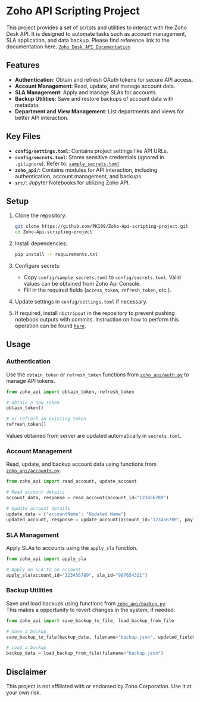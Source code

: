 # Zoho API Scripting Project

This project provides a set of scripts and utilities to interact with the Zoho Desk API. 
It is designed to automate tasks such as account management, SLA application, and data backup.
Please find reference link to the documentation here. [`Zoho Desk API Documentation`](https://desk.zoho.eu/support/APIDocument.do#Introduction) 

## Features

- **Authentication**: Obtain and refresh OAuth tokens for secure API access.
- **Account Management**: Read, update, and manage account data.
- **SLA Management**: Apply and manage SLAs for accounts.
- **Backup Utilities**: Save and restore backups of account data with metadata.
- **Department and View Management**: List departments and views for better API interaction.

## Key Files

- **`config/settings.toml`**: Contains project settings like API URLs.
- **`config/secrets.toml`**: Stores sensitive credentials (ignored in `.gitignore`). Refer to: [`sample_secrets.toml`](config/sample_secrets.toml)
- **`zoho_api/`**: Contains modules for API interaction, including authentication, account management, and backups.
- **`src/`**: Jupyter Notebooks for utilizing Zoho API.

## Setup

1. Clone the repository:
   ```bash
   git clone https://github.com/PK109/Zoho-Api-scripting-project.git
   cd Zoho-Api-scripting-project
   ```

2. Install dependencies:
   ```bash
   pip install -r requirements.txt
   ```

3. Configure secrets:
   - Copy `config/sample_secrets.toml` to `config/secrets.toml`. Valid values can be obtained from Zoho Api Console.
   - Fill in the required fields (`access_token`, `refresh_token`, etc.).

4. Update settings in `config/settings.toml` if necessary.

5. If required, install `nbstripout` in the repository to prevent pushing notebook outputs with commits. 
Instruction on how to perform this operation can be found [`here`](https://github.com/kynan/nbstripout).

## Usage

### Authentication

Use the `obtain_token` or `refresh_token` functions from [`zoho_api/auth.py`](zoho_api/auth.py) to manage API tokens.  

```python
from zoho_api import obtain_token, refresh_token

# Obtain a new token
obtain_token()

# or refresh an existing token
refresh_token()
```
Values obtained from server are updated automatically in `secrets.toml`.

### Account Management

Read, update, and backup account data using functions from [`zoho_api/accounts.py`](zoho_api/accounts.py).

```python
from zoho_api import read_account, update_account

# Read account details
account_data, response = read_account(account_id="123456789")

# Update account details
update_data = {"accountName": "Updated Name"}
updated_account, response = update_account(account_id="123456789", payload=update_data)
```

### SLA Management

Apply SLAs to accounts using the `apply_sla` function.

```python
from zoho_api import apply_sla

# Apply an SLA to an account
apply_sla(account_id="123456789", sla_id="987654321")
```

### Backup Utilities

Save and load backups using functions from [`zoho_api/backup.py`](zoho_api/backup.py).  
This makes a opportunity to revert changes in the system, if needed.

```python
from zoho_api import save_backup_to_file, load_backup_from_file

# Save a backup
save_backup_to_file(backup_data, filename="backup.json", updated_fields=["field1", "field2"])

# Load a backup
backup_data = load_backup_from_file(filename="backup.json")
```


## Disclaimer

This project is not affiliated with or endorsed by Zoho Corporation. Use it at your own risk.
